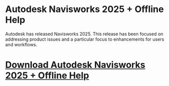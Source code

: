 # Autodesk Navisworks 2025 + Offline Help

Autodesk has released Navisworks 2025. This release has been focused on addressing product issues and a particular focus to enhancements for users and workflows.

# [Download Autodesk Navisworks 2025 + Offline Help](https://developer.team/software/35081-autodesk-navisworks-2025-offline-help.html)
